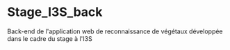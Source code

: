 # Stage_I3S_back
Back-end de l'application web de reconnaissance de végétaux développée dans le cadre du stage à l'I3S
